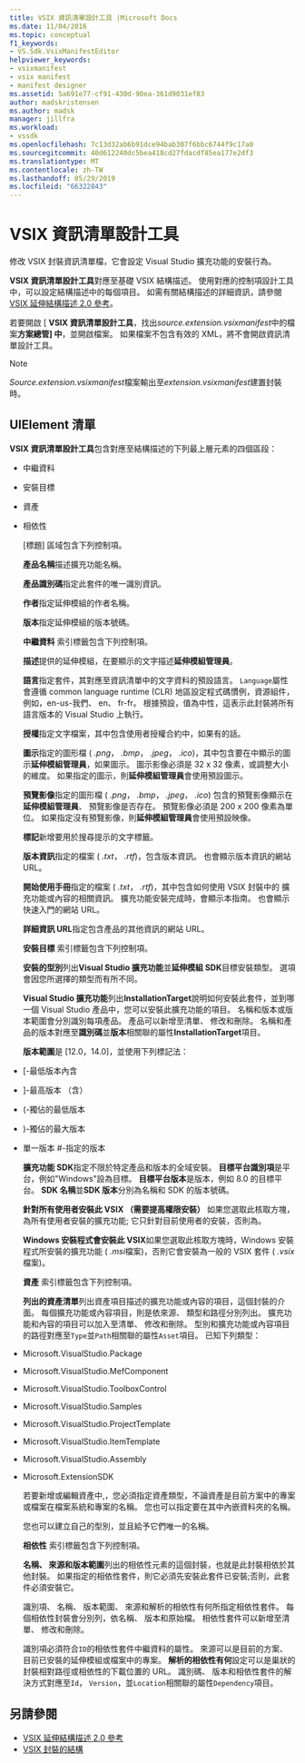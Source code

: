 ```yaml
---
title: VSIX 資訊清單設計工具 |Microsoft Docs
ms.date: 11/04/2016
ms.topic: conceptual
f1_keywords:
- VS.Sdk.VsixManifestEditor
helpviewer_keywords:
- vsixmanifest
- vsix manifest
- manifest designer
ms.assetid: 5a691e77-cf91-430d-90ea-361d9031ef83
author: madskristensen
ms.author: madsk
manager: jillfra
ms.workload:
- vssdk
ms.openlocfilehash: 7c13d32ab6b91dce94bab307f6bbc6744f9c17a0
ms.sourcegitcommit: 40d612240dc5bea418cd27fdacdf85ea177e2df3
ms.translationtype: MT
ms.contentlocale: zh-TW
ms.lasthandoff: 05/29/2019
ms.locfileid: "66322843"
---
```

# <a name="vsix-manifest-designer"></a>VSIX 資訊清單設計工具
修改 VSIX 封裝資訊清單檔，它會設定 Visual Studio 擴充功能的安裝行為。

 **VSIX 資訊清單設計工具**對應至基礎 VSIX 結構描述。 使用對應的控制項設計工具中，可以設定結構描述中的每個項目。 如需有關結構描述的詳細資訊，請參閱[VSIX 延伸結構描述 2.0 參考](../extensibility/vsix-extension-schema-2-0-reference.md)。

 若要開啟 [ **VSIX 資訊清單設計工具**，找出*source.extension.vsixmanifest*中的檔案**方案總管] 中**，並開啟檔案。 如果檔案不包含有效的 XML，將不會開啟資訊清單設計工具。

> [!NOTE]
> *Source.extension.vsixmanifest*檔案輸出至*extension.vsixmanifest*建置封裝時。

## <a name="uielement-list"></a>UIElement 清單
 **VSIX 資訊清單設計工具**包含對應至結構描述的下列最上層元素的四個區段：

- 中繼資料

- 安裝目標

- 資產

- 相依性

  [標題] 區域包含下列控制項。

  **產品名稱**描述擴充功能名稱。

  **產品識別碼**指定此套件的唯一識別資訊。

  **作者**指定延伸模組的作者名稱。

  **版本**指定延伸模組的版本號碼。

  **中繼資料** 索引標籤包含下列控制項。

  **描述**提供的延伸模組，在要顯示的文字描述**延伸模組管理員**。

  **語言**指定套件，其對應至資訊清單中的文字資料的預設語言。 `Language`屬性會遵循 common language runtime (CLR) 地區設定程式碼慣例，資源組件，例如，en-us-我們、 en、 fr-fr。 根據預設，值為中性，這表示此封裝將所有語言版本的 Visual Studio 上執行。

  **授權**指定文字檔案，其中包含使用者授權合約中，如果有的話。

  **圖示**指定的圖形檔 ( *.png*， *.bmp*， *.jpeg*， *.ico*)，其中包含要在中顯示的圖示**延伸模組管理員**，如果圖示。 圖示影像必須是 32 x 32 像素，或調整大小的維度。 如果指定的圖示，則**延伸模組管理員**會使用預設圖示。

  **預覽影像**指定的圖形檔 ( *.png*， *.bmp*， *.jpeg*， *.ico*) 包含的預覽影像顯示在**延伸模組管理員**、 預覽影像是否存在。 預覽影像必須是 200 x 200 像素為單位。 如果指定沒有預覽影像，則**延伸模組管理員**會使用預設映像。

  **標記**新增要用於搜尋提示的文字標籤。

  **版本資訊**指定的檔案 ( *.txt*， *.rtf*)，包含版本資訊。 也會顯示版本資訊的網站 URL。

  **開始使用手冊**指定的檔案 ( *.txt*， *.rtf*)，其中包含如何使用 VSIX 封裝中的 擴充功能或內容的相關資訊。 擴充功能安裝完成時，會顯示本指南。 也會顯示快速入門的網站 URL。

  **詳細資訊 URL**指定包含產品的其他資訊的網站 URL。

  **安裝目標** 索引標籤包含下列控制項。

  **安裝的型別**列出**Visual Studio 擴充功能**並**延伸模組 SDK**目標安裝類型。 選項會因您所選擇的類型而有所不同。

  **Visual Studio 擴充功能**列出**InstallationTarget**說明如何安裝此套件，並到哪一個 Visual Studio 產品中，您可以安裝此擴充功能的項目。 名稱和版本或版本範圍會分別識別每項產品。 產品可以新增至清單、 修改和刪除。 名稱和產品的版本對應至**識別碼**並**版本**相關聯的屬性**InstallationTarget**項目。

  **版本範圍**是 [12.0，14.0]，並使用下列標記法：

- [-最低版本內含

- ]-最高版本 （含）

- (-獨佔的最低版本

- )-獨佔的最大版本

- 單一版本 #-指定的版本

  **擴充功能 SDK**指定不限於特定產品和版本的全域安裝。 **目標平台識別項**是平台，例如"Windows"設為目標。 **目標平台版本**是版本，例如 8.0 的目標平台。 **SDK 名稱**並**SDK 版本**分別為名稱和 SDK 的版本號碼。

  **針對所有使用者安裝此 VSIX （需要提高權限安裝）** 如果您選取此核取方塊，為所有使用者安裝的擴充功能; 它只針對目前使用者的安裝，否則為。

  **Windows 安裝程式會安裝此 VSIX**如果您選取此核取方塊時，Windows 安裝程式所安裝的擴充功能 ( *.msi*檔案)，否則它會安裝為一般的 VSIX 套件 ( *.vsix*檔案)。

  **資產** 索引標籤包含下列控制項。

  **列出的資產清單**列出資產項目描述的擴充功能或內容的項目，這個封裝的介面。 每個擴充功能或內容項目，則是依來源、 類型和路徑分別列出。 擴充功能和內容的項目可以加入至清單、 修改和刪除。 型別和擴充功能或內容項目的路徑對應至`Type`並`Path`相關聯的屬性`Asset`項目。 已知下列類型：

- Microsoft.VisualStudio.Package

- Microsoft.VisualStudio.MefComponent

- Microsoft.VisualStudio.ToolboxControl

- Microsoft.VisualStudio.Samples

- Microsoft.VisualStudio.ProjectTemplate

- Microsoft.VisualStudio.ItemTemplate

- Microsoft.VisualStudio.Assembly

- Microsoft.ExtensionSDK

  若要新增或編輯資產中,，您必須指定資產類型，不論資產是目前方案中的專案或檔案在檔案系統和專案的名稱。 您也可以指定要在其中內嵌資料夾的名稱。

  您也可以建立自己的型別，並且給予它們唯一的名稱。

  **相依性** 索引標籤包含下列控制項。

  **名稱、 來源和版本範圍**列出的相依性元素的這個封裝，也就是此封裝相依於其他封裝。 如果指定的相依性套件，則它必須先安裝此套件已安裝;否則，此套件必須安裝它。

  識別項、 名稱、 版本範圍、 來源和解析的相依性有何所指定相依性套件。 每個相依性封裝會分別列，依名稱、 版本和原始檔。 相依性套件可以新增至清單、 修改和刪除。

  識別項必須符合`ID`的相依性套件中繼資料的屬性。 來源可以是目前的方案、 目前已安裝的延伸模組或檔案中的專案。 **解析的相依性有何**設定可以是巢狀的封裝相對路徑或相依性的下載位置的 URL。 識別碼、 版本和相依性套件的解決方式對應至`Id`， `Version`，並`Location`相關聯的屬性`Dependency`項目。

## <a name="see-also"></a>另請參閱
- [VSIX 延伸結構描述 2.0 參考](../extensibility/vsix-extension-schema-2-0-reference.md)
- [VSIX 封裝的結構](../extensibility/anatomy-of-a-vsix-package.md)